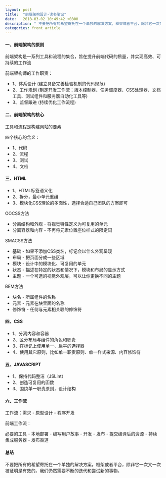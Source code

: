 ```yaml
---
layout: post
title:  "前端架构设计-读书笔记"
date:   2018-03-02 10:49:42 +0800
description: " 不要把所有的希望寄托在一个单独的解决方案，框架或者平台，除非它一次又一次被证明是有效的。我们仍然需要不断的迭代和尝试新的事物。" 
categories: front article
---
```


#### 一、前端架构的原则

前端架构是一系列工具和流程的集合，旨在提升前端代码的质量，并实现高效、可持续的工作流

前端架构师的工作职责：

<ul>
	<li> 1、体系设计 (建立具备完善检验机制的代码规范) </li>
	<li> 2、工作规划 (制定开发工作流：版本控制器、任务调度器、CSS处理器、文档工具、测试组件和服务器自动化工具等)</li>
	<li> 3、监督跟进 (持续优化工作流程) </li>
</ul>

#### 二、前端架构的核心

工具和流程是构建网站的要素

四个核心的含义：

<ul>
	<li> 1、代码 </li>
	<li> 2、流程 </li>
	<li> 3、测试 </li>
	<li> 4、文档 </li>
</ul>

#### 三、HTML

<ul>
	<li> 1、HTML标签语义化 </li>
	<li> 2、拆分，最小单元重组 </li>
	<li> 3、模块化CSS理论的多面性，选择合适自己团队的方案即可 </li>
</ul>

OOCSS方法

<ul>
	<li> 分离结构和外观 - 将视觉特性定义为可复用的单元 </li>
	<li> 分离容器和内容 - 不再将元素位置座位样式的限定词 </li>
</ul>

SMACSS方法

<ul>
	<li> 基础 - 如果不添加CSS类名，标记会以什么外观呈现 </li>
	<li> 布局 - 把页面分成一些区域 </li>
	<li> 模块 - 设计中的模块化、可复用的单元 </li>
	<li> 状态 - 描述在特定的状态和情况下，模块和布局的显示方式 </li>
	<li> 主题 - 一个可选的视觉外观层，可以让你更换不同的主题 </li>
</ul>

BEM方法

<ul>
	<li> 块名 - 所属组件的名称 </li>
	<li> 元素 - 元素在块里面的名称 </li>
	<li> 修饰符 - 任何与元素相关联的修饰符 </li>
</ul>

#### 四、CSS

<ul>
	<li> 1、分离内容和容器 </li>
	<li> 2、区分布局与组件的角色和职责 </li>
	<li> 3、在标记上使用单一、扁平的选择器 </li>
	<li> 4、使用其它原则，比如单一职责原则、单一样式来源、内容修饰符 </li>
</ul>
   
#### 五、JAVASCRIPT

<ul>
	<li> 1、保持代码整洁（JSLint） </li>
	<li> 2、创造可复用的函数 </li>
	<li> 3、围绕单一职责原则，设计结构 </li>
</ul>

#### 六、工作流

工作流：需求 - 原型设计 - 程序开发

前端工作流：

必要的工具 - 本地部署 - 编写用户故事 - 开发 - 发布 - 提交编译后的资源 - 持续集成服务器 - 发布渠道

#### 总结

不要把所有的希望寄托在一个单独的解决方案，框架或者平台，除非它一次又一次被证明是有效的。我们仍然需要不断的迭代和尝试新的事物。
